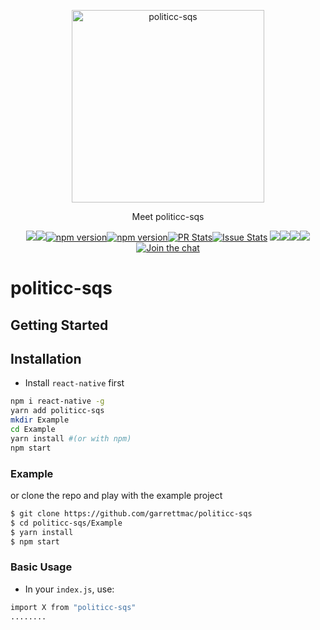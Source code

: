 <p align="center"><img alt="politicc-sqs" src="snapshots/politicc-sqs/politicc-sqs.jpg" width="308"></p><p align="center">Meet politicc-sqs</p><p align="center"><a href="http://standardjs.com/"><img  src="https://img.shields.io/badge/code style-standard-brightgreen.svg?style=flat-square"></a><a href="http://standardjs.com/"><img  src="https://img.shields.io/github/downloads/atom/atom/latest/total.svg"></a><a href="https://npmjs.org/package/politicc-sqs"><img alt="npm version" src="http://img.shields.io/npm/v/politicc-sqs.svg?style=flat-square"></a><a href="https://npmjs.org/package/politicc-sqs"><img alt="npm version" src="http://img.shields.io/npm/dm/politicc-sqs.svg?style=flat-square"></a><a href="https://github.com/garrettmac/politicc-sqs/pulls?q=is:pr is:closed"><img alt="PR Stats" src="https://img.shields.io/issuestats/i/github/garrettmac/politicc-sqs.svg?style=flat-square"></a><a href="https://github.com/garrettmac/politicc-sqs/issues?q=is:issue is:closed"><img alt="Issue Stats" src="https://img.shields.io/issuestats/p/github/garrettmac/politicc-sqs.svg" style="flat-square"></a>   <a><img  src="https://img.shields.io/github/forks/garrettmac/politicc-sqs.svg"/></a><a><img  src="https://img.shields.io/github/stars/garrettmac/politicc-sqs.svg"/></a><a><img  src="https://img.shields.io/badge/license-MIT-blue.svg"/><a><img  src="https://img.shields.io/twitter/url/https/github.com/garrettmac/politicc-sqs.svg?style=social"></a><a href="https://gitter.im/garrettmac/politicc-sqs?utm_source=badge&utm_medium=badge&utm_campaign=pr-badge&utm_content=badge"><img alt="Join the chat" src="https://badges.gitter.im/garrettmac/politicc-sqs.svg"></a></p>

# politicc-sqs

## Getting Started

## Installation

- Install `react-native` first

```bash
npm i react-native -g
yarn add politicc-sqs
mkdir Example
cd Example
yarn install #(or with npm)
npm start
```


### Example

or clone the repo and play with the example project

```bash
$ git clone https://github.com/garrettmac/politicc-sqs
$ cd politicc-sqs/Example
$ yarn install
$ npm start
```
### Basic Usage

- In your `index.js`, use:
```bash
import X from "politicc-sqs"
........
```
